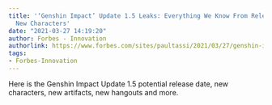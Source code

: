 ```yaml
---
title: '‘Genshin Impact’ Update 1.5 Leaks: Everything We Know From Release Date To
  New Characters'
date: "2021-03-27 14:19:20"
author: Forbes - Innovation
authorlink: https://www.forbes.com/sites/paultassi/2021/03/27/genshin-impact-update-15-leaks-everything-we-know-from-release-date-to-new-characters/
tags:
- Forbes-Innovation
---
```

Here is the Genshin Impact Update 1.5 potential release date, new characters, new artifacts, new hangouts and more.